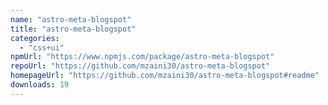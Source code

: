 ```yaml
---
name: "astro-meta-blogspot"
title: "astro-meta-blogspot"
categories:
  - "css+ui"
npmUrl: "https://www.npmjs.com/package/astro-meta-blogspot"
repoUrl: "https://github.com/mzaini30/astro-meta-blogspot"
homepageUrl: "https://github.com/mzaini30/astro-meta-blogspot#readme"
downloads: 19
---
```

